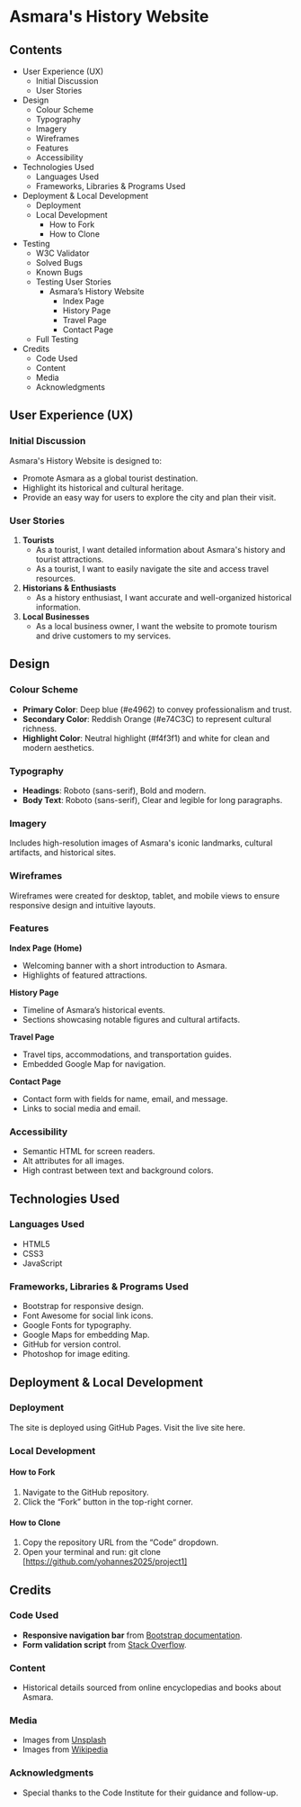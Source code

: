 # Asmara's History Website

## Contents
- User Experience (UX)
  - Initial Discussion
  - User Stories
- Design
  - Colour Scheme
  - Typography
  - Imagery
  - Wireframes
  - Features
  - Accessibility
- Technologies Used
  - Languages Used
  - Frameworks, Libraries & Programs Used
- Deployment & Local Development
  - Deployment
  - Local Development
    - How to Fork
    - How to Clone
- Testing
  - W3C Validator
  - Solved Bugs
  - Known Bugs
  - Testing User Stories
    - Asmara’s History Website
      - Index Page
      - History Page
      - Travel Page
      - Contact Page
  - Full Testing
- Credits
  - Code Used
  - Content
  - Media
  - Acknowledgments

## User Experience (UX)
### Initial Discussion
Asmara's History Website is designed to:
- Promote Asmara as a global tourist destination.
- Highlight its historical and cultural heritage.
- Provide an easy way for users to explore the city and plan their visit.

### User Stories
1. **Tourists**
   - As a tourist, I want detailed information about Asmara's history and tourist attractions.
   - As a tourist, I want to easily navigate the site and access travel resources.
2. **Historians & Enthusiasts**
   - As a history enthusiast, I want accurate and well-organized historical information.
3. **Local Businesses**
   - As a local business owner, I want the website to promote tourism and drive customers to my services.

## Design
### Colour Scheme
- **Primary Color**: Deep blue (#e4962) to convey professionalism and trust.
- **Secondary Color**: Reddish Orange (#e74C3C) to represent cultural richness.
- **Highlight Color**: Neutral highlight (#f4f3f1) and white for clean and modern aesthetics.

### Typography
- **Headings**: Roboto (sans-serif), Bold and modern.
- **Body Text**: Roboto (sans-serif), Clear and legible for long paragraphs.

### Imagery
Includes high-resolution images of Asmara's iconic landmarks, cultural artifacts, and historical sites.

### Wireframes
Wireframes were created for desktop, tablet, and mobile views to ensure responsive design and intuitive layouts.

### Features
**Index Page (Home)**
- Welcoming banner with a short introduction to Asmara.
- Highlights of featured attractions.

**History Page**
- Timeline of Asmara’s historical events.
- Sections showcasing notable figures and cultural artifacts.

**Travel Page**
- Travel tips, accommodations, and transportation guides.
- Embedded Google Map for navigation.

**Contact Page**
- Contact form with fields for name, email, and message.
- Links to social media and email.

### Accessibility
- Semantic HTML for screen readers.
- Alt attributes for all images.
- High contrast between text and background colors.

## Technologies Used
### Languages Used
- HTML5
- CSS3
- JavaScript

### Frameworks, Libraries & Programs Used
- Bootstrap for responsive design.
- Font Awesome for social link icons.
- Google Fonts for typography.
- Google Maps for embedding Map.
- GitHub for version control.
- Photoshop for image editing.

## Deployment & Local Development
### Deployment
The site is deployed using GitHub Pages. Visit the live site here.

### Local Development
#### How to Fork
1. Navigate to the GitHub repository.
2. Click the “Fork” button in the top-right corner.

#### How to Clone
1. Copy the repository URL from the “Code” dropdown.
2. Open your terminal and run:
git clone [https://github.com/yohannes2025/project1]
## Credits

### Code Used
- **Responsive navigation bar** from [Bootstrap documentation](https://getbootstrap.com/).
- **Form validation script** from [Stack Overflow](https://stackoverflow.com/).

### Content
- Historical details sourced from online encyclopedias and books about Asmara.

### Media
- Images from [Unsplash](https://unsplash.com/s/photos/Asmara)
- Images from [Wikipedia](https://en.wikipedia.org/wiki/Asmara)

### Acknowledgments
- Special thanks to the Code Institute for their guidance and follow-up.


